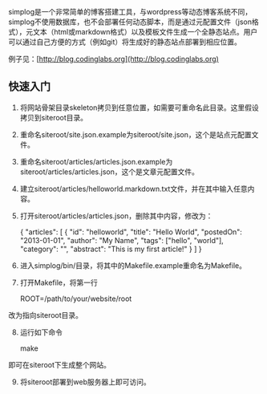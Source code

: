simplog是一个非常简单的博客搭建工具，与wordpress等动态博客系统不同，simplog不使用数据库，也不会部署任何动态脚本，而是通过元配置文件（json格式），元文本（html或markdown格式）以及模板文件生成一个全静态站点。用户可以通过自己方便的方式（例如git）将生成好的静态站点部署到相应位置。

例子见：[http://blog.codinglabs.org](http://blog.codinglabs.org)

## 快速入门
1. 将网站骨架目录skeleton拷贝到任意位置，如需要可重命名此目录。这里假设拷贝到siteroot目录。

2. 重命名siteroot/site.json.example为siteroot/site.json，这个是站点元配置文件。

3. 重命名siteroot/articles/articles.json.example为siteroot/articles/articles.json，这个是文章元配置文件。

4. 建立siteroot/articles/helloworld.markdown.txt文件，并在其中输入任意内容。

5. 打开siteroot/articles/articles.json，删除其中内容，修改为：

	{
		"articles": [
			{
				"id": "helloworld",
				"title": "Hello World",
				"postedOn": "2013-01-01",
				"author": "My Name",
				"tags": ["hello", "world"],
				"category": "",
				"abstract": "This is my first article!"
			}
		]
	}

6. 进入simplog/bin/目录，将其中的Makefile.example重命名为Makefile。

7. 打开Makefile，将第一行

	ROOT=/path/to/your/website/root

改为指向siteroot目录。

8. 运行如下命令

	make

即可在siteroot下生成整个网站。

9. 将siteroot部署到web服务器上即可访问。
